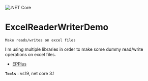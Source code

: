 ![.NET Core](https://github.com/aimenux/ExcelReaderWriterDemo/workflows/.NET%20Core/badge.svg)
# ExcelReaderWriterDemo
```
Make reads/writes on excel files
```

I m using multiple libraries in order to make some dummy read/write operations on excel files.
 
- [EPPlus](https://github.com/EPPlusSoftware/EPPlus)

**`Tools`** : vs19, net core 3.1